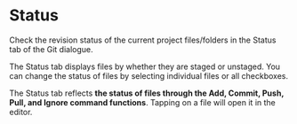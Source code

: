 # Status

Check the revision status of the current project files/folders in the Status tab of the Git dialogue.

The Status tab displays files by whether they are staged or unstaged. You can change the status of files by selecting individual files or all checkboxes.

The Status tab reflects **the status of files through the Add, Commit, Push, Pull, and Ignore command functions**. Tapping on a file will open it in the editor.

<figure><img src="https://help.goorm.io/~gitbook/image?url=https%3A%2F%2F2181851870-files.gitbook.io%2F%7E%2Ffiles%2Fv0%2Fb%2Fgitbook-x-prod.appspot.com%2Fo%2Fspaces%252F-Lq-Q9LciN1X9EABxGkt%252Fuploads%252F818Fxd5TiJDwSXrwltCd%252Fimage.png%3Falt%3Dmedia%26token%3D2bd923ec-cdcc-4831-8257-a9c323e06c49&#x26;width=768&#x26;dpr=4&#x26;quality=100&#x26;sign=41ae08cb&#x26;sv=2" alt=""><figcaption></figcaption></figure>

